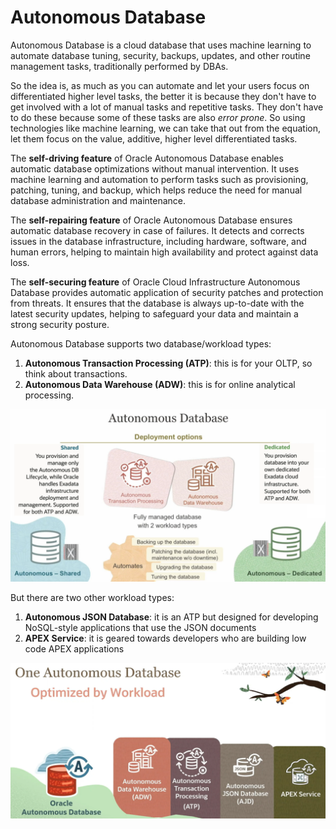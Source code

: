 # Autonomous Database

Autonomous Database is a cloud database that uses machine learning to automate database tuning, security, backups, updates, and other routine management tasks, traditionally performed by DBAs.

So the idea is, as much as you can automate and let your users focus on differentiated higher level tasks, the better it is because they don't have to get involved with a lot of manual tasks and repetitive tasks. They don't have to do these because some of these tasks are also *error prone*. So using technologies like machine learning, we can take that out from the equation, let them focus on the value, additive, higher level differentiated tasks.

The **self-driving feature** of Oracle Autonomous Database enables automatic database optimizations without manual intervention. It uses machine learning and automation to perform tasks such as provisioning, patching, tuning, and backup, which helps reduce the need for manual database administration and maintenance.

The **self-repairing feature** of Oracle Autonomous Database ensures automatic database recovery in case of failures. It detects and corrects issues in the database infrastructure, including hardware, software, and human errors, helping to maintain high availability and protect against data loss.

The **self-securing feature** of Oracle Cloud Infrastructure Autonomous Database provides automatic application of security patches and protection from threats. It ensures that the database is always up-to-date with the latest security updates, helping to safeguard your data and maintain a strong security posture.

Autonomous Database supports two database/workload types:
1. **Autonomous Transaction Processing (ATP)**: this is for your OLTP,  so think about transactions. 
2. **Autonomous Data Warehouse (ADW)**: this is for online analytical processing. 

![Autonomous Database](../images/autonomous_database.png)

But there are two other workload types:
1. **Autonomous JSON Database**: it is an ATP but designed for developing NoSQL-style applications that use the JSON documents
2. **APEX Service**: it is geared towards developers who are building low code APEX applications

![optimized_by_workload](../images/optimized_by_workload.png)